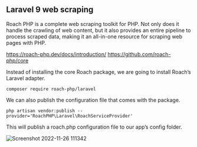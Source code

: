 
## Laravel 9 web scraping

Roach PHP is a complete web scraping toolkit for PHP. Not only does it handle the crawling of web content, but it also provides an entire pipeline to process scraped data, making it an all-in-one resource for scraping web pages with PHP.

https://roach-php.dev/docs/introduction/
https://github.com/roach-php/core

Instead of installing the core Roach package, we are going to install Roach’s Laravel adapter.

```
composer require roach-php/laravel
```
We can also publish the configuration file that comes with the package.

```
php artisan vendor:publish --provider='RoachPHP\Laravel\RoachServiceProvider'
```
This will publish a roach.php configuration file to our app’s config folder.

![Screenshot 2022-11-26 111342](https://user-images.githubusercontent.com/67253461/204074364-54b663f7-eb24-4469-8846-d3acd6fa29ea.png)
